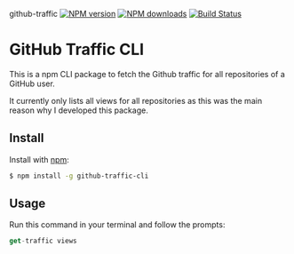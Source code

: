 github-traffic [![NPM version](https://img.shields.io/npm/v/github-traffic-cli.svg?style=flat)](https://www.npmjs.com/package/github-traffic-cli) [![NPM downloads](https://img.shields.io/npm/dm/github-traffic-cli.svg?style=flat)](https://npmjs.org/package/github-traffic-cli) [![Build Status](https://img.shields.io/travis/doowb/github-traffic-cli.svg?style=flat)](https://travis-ci.org/doowb/github-traffic-cli)

# GitHub Traffic CLI

This is a npm CLI package to fetch the Github traffic for all repositories of a GitHub user.

It currently only lists all views for all repositories as this was the main reason why I developed this package.

## Install

Install with [npm](https://www.npmjs.com/):

```sh
$ npm install -g github-traffic-cli
```

## Usage

Run this command in your terminal and follow the prompts:

```js
get-traffic views
```
